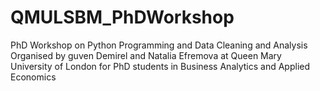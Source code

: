 # QMULSBM_PhDWorkshop
PhD Workshop on Python Programming and Data Cleaning and Analysis
Organised by guven Demirel and Natalia Efremova at Queen Mary University of London for PhD students in Business Analytics and Applied Economics
